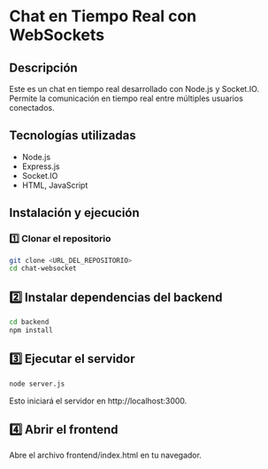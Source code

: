 # Chat en Tiempo Real con WebSockets

## Descripción

Este es un chat en tiempo real desarrollado con Node.js y Socket.IO. Permite la comunicación en tiempo real entre múltiples usuarios conectados.

## Tecnologías utilizadas

- Node.js
- Express.js
- Socket.IO
- HTML, JavaScript

## Instalación y ejecución

### 1️⃣ Clonar el repositorio

```sh
git clone <URL_DEL_REPOSITORIO>
cd chat-websocket
```

## 2️⃣ Instalar dependencias del backend

```sh
cd backend
npm install
```

## 3️⃣ Ejecutar el servidor

```sh
node server.js
```

Esto iniciará el servidor en http://localhost:3000.

## 4️⃣ Abrir el frontend

Abre el archivo frontend/index.html en tu navegador.
